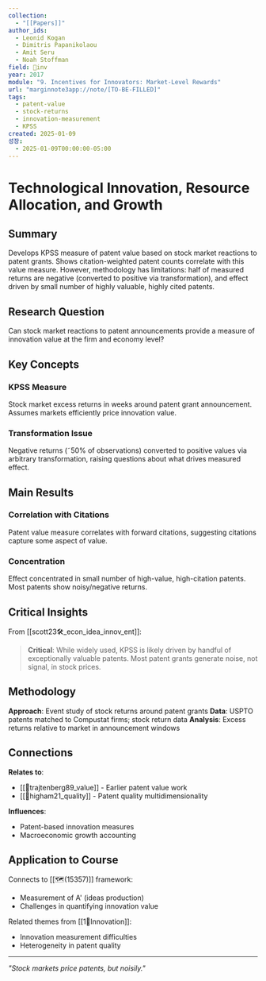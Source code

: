 ```yaml
---
collection:
  - "[[Papers]]"
author_ids:
  - Leonid Kogan
  - Dimitris Papanikolaou
  - Amit Seru
  - Noah Stoffman
field: 🐢inv
year: 2017
module: "9. Incentives for Innovators: Market-Level Rewards"
url: "marginnote3app://note/[TO-BE-FILLED]"
tags:
  - patent-value
  - stock-returns
  - innovation-measurement
  - KPSS
created: 2025-01-09
성장:
  - 2025-01-09T00:00:00-05:00
---
```


# Technological Innovation, Resource Allocation, and Growth

## Summary
Develops KPSS measure of patent value based on stock market reactions to patent grants. Shows citation-weighted patent counts correlate with this value measure. However, methodology has limitations: half of measured returns are negative (converted to positive via transformation), and effect driven by small number of highly valuable, highly cited patents.

## Research Question
Can stock market reactions to patent announcements provide a measure of innovation value at the firm and economy level?

## Key Concepts

### KPSS Measure
Stock market excess returns in weeks around patent grant announcement. Assumes markets efficiently price innovation value.

### Transformation Issue
Negative returns (˜50% of observations) converted to positive values via arbitrary transformation, raising questions about what drives measured effect.

## Main Results

### Correlation with Citations
Patent value measure correlates with forward citations, suggesting citations capture some aspect of value.

### Concentration
Effect concentrated in small number of high-value, high-citation patents. Most patents show noisy/negative returns.

## Critical Insights

From [[scott23🛠️_econ_idea_innov_ent]]:

> **Critical**: While widely used, KPSS is likely driven by handful of exceptionally valuable patents. Most patent grants generate noise, not signal, in stock prices.

## Methodology

**Approach**: Event study of stock returns around patent grants
**Data**: USPTO patents matched to Compustat firms; stock return data
**Analysis**: Excess returns relative to market in announcement windows

## Connections

**Relates to**:
- [[📜trajtenberg89_value]] - Earlier patent value work
- [[📜higham21_quality]] - Patent quality multidimensionality

**Influences**:
- Patent-based innovation measures
- Macroeconomic growth accounting

## Application to Course

Connects to [[🗺️(15357)]] framework:
- Measurement of A' (ideas production)
- Challenges in quantifying innovation value

Related themes from [[1🐢Innovation]]:
- Innovation measurement difficulties
- Heterogeneity in patent quality

---

*"Stock markets price patents, but noisily."*
